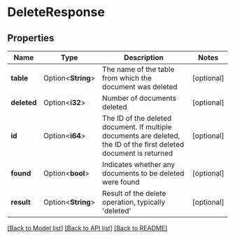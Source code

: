 # DeleteResponse

## Properties

Name | Type | Description | Notes
------------ | ------------- | ------------- | -------------
**table** | Option<**String**> | The name of the table from which the document was deleted | [optional]
**deleted** | Option<**i32**> | Number of documents deleted | [optional]
**id** | Option<**i64**> | The ID of the deleted document. If multiple documents are deleted, the ID of the first deleted document is returned | [optional]
**found** | Option<**bool**> | Indicates whether any documents to be deleted were found | [optional]
**result** | Option<**String**> | Result of the delete operation, typically 'deleted' | [optional]

[[Back to Model list]](../README.md#documentation-for-models) [[Back to API list]](../README.md#documentation-for-api-endpoints) [[Back to README]](../README.md)


